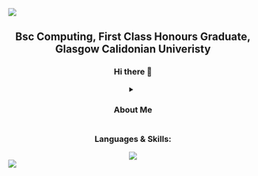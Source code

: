 <img src="https://capsule-render.vercel.app/api?type=waving&color=0:7EDEE7,50:BC5EFF,100:E8B158&text=Jonathan+Ward+-+Github+Profile+💻&height=150&section=header&fontSize=35&animation=fadeIn&fontColor=FFFFFF"/>
<h2 align="center">
    Bsc Computing, First Class Honours Graduate, Glasgow Calidonian Univeristy
</h2>
<div align="center">
    <h3>
        Hi there 👋
    </h3>
    <details>
        <summary><h3>About Me</h3></summary>
        I'm a recent graduate, currently looking for my first tech job. During secondary school at around 13 or 14 years old, I was taught basic HTML markup which sparked an interest in programming and web development. As well as this I've spent a lot of time building custom PC's for friends and family, and is something I still enjoy doing to this day. <br><br>Building Computers and my early exposure to programming led me to begin studying Computing at Glasgow Caledonian University, where I recently graduated from with a Bachelors of Science in Computing with a First Class Honours classification.
    </details>
    <h3>Languages & Skills:</h3>
    <a align ="center" href="https://skillicons.dev">
        <img src="https://skillicons.dev/icons?i=js,html,css,java,python,vscode,nodejs,react,bootstrap,django,express,github,docker,kubernetes,opencv,sklearn,anaconda&perline=7" />
    </a>
</div>
<img src="https://capsule-render.vercel.app/api?section=footer&type=waving&color=0:7EDEE7,50:BC5EFF,100:E8B158&height=70"/>